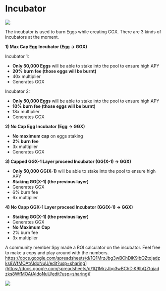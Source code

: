 # Incubator

![](https://documents.lucid.app/documents/1ea823a2-dd98-4239-8613-b2d41a8d3d65/pages/0_0?a=911&x=1971&y=27&w=640&h=1174&store=1&accept=image%2F*&auth=LCA%20f31799b32efc8b586a455ac9b452725c9951206c-ts%3D1614838476)

The incubator is used to burn Eggs while creating GGX. There are 3 kinds of incubators at the moment.

**1\) Max Cap Egg Incubator \(Egg -&gt; GGX\)**

Incubator 1:

* **Only 50,000 Eggs** will be able to stake into the pool to ensure high APY
* **20% burn fee \(those eggs will be burnt\)**
* 40x multiplier
* Generates GGX

Incubator 2:

* **Only 50,000 Eggs** will be able to stake into the pool to ensure high APY
* **10% burn fee \(those eggs will be burnt\)**
* 18x multiplier
* Generates GGX

**2\) No Cap Egg Incubator \(Egg -&gt; GGX\)**

* **No maximum cap** on eggs staking
* **2% burn fee**
* 3x multiplier
* Generates GGX

**3\) Capped GGX-1 Layer proceed Incubator \(GG\(X-1\) -&gt; GGX\)**

* **Only 50,000 GG\(X-1\)** will be able to stake into the pool to ensure high APY
* **Staking GG\(X-1\) \(the previous layer\)**
* Generates GGX
* 6% burn fee
* 6x multiplier

**4\) No Capp GGX-1 Layer proceed Incubator \(GG\(X-1\) -&gt; GGX\)**

* **Staking GG\(X-1\) \(the previous layer\)**
* Generates GGX
* **No Maximum Cap**
* 2% burn fee
* 3x multiplier

A community member Spy made a ROI calculator on the incubator. Feel free to make a copy and play around with the numbers. [https://docs.google.com/spreadsheets/d/1Q1MrzJbg3wBChDiK9lbQZtqjadzks8WfMOAtAIdoNuU/edit?usp=sharing](https://docs.google.com/spreadsheets/d/1Q1MrzJbg3wBChDiK9lbQZtqjadzks8WfMOAtAIdoNuU/edit?usp=sharing)​[  
](https://goosedefi.gitbook.io/goose-finance/layered-farming/introduction)

![](https://gblobscdn.gitbook.com/assets%2F-MT5Nug3dG0o_JI3n0I1%2F-MUz9kaxG-WgfrMei24z%2F-MUz9stGizMam5FwZVCf%2Fimage.png?alt=media&token=219bfd6f-d758-4c87-adba-462fb9a473d3)


